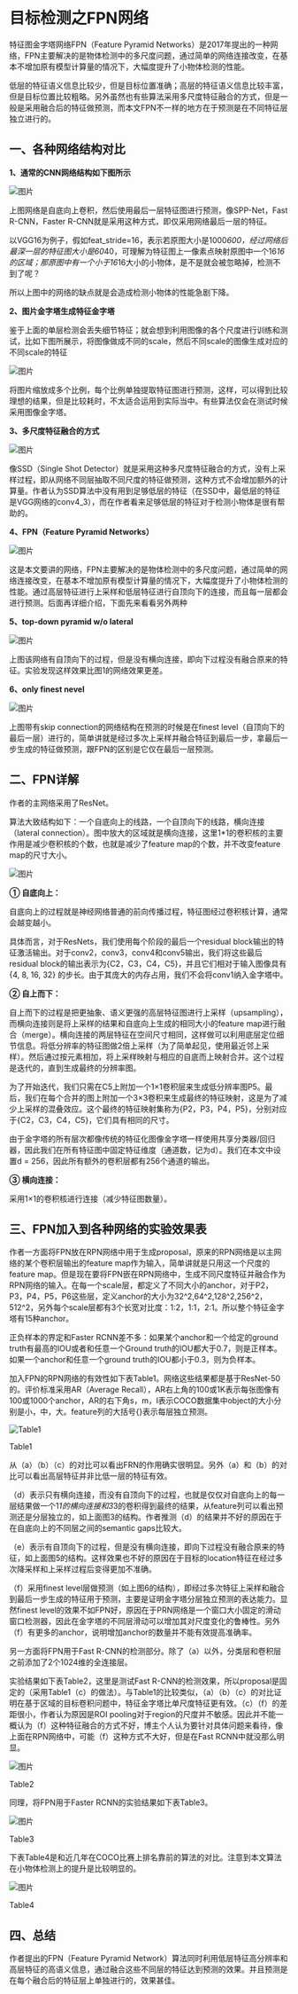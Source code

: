 # 目标检测之FPN网络

特征图金字塔网络FPN（Feature Pyramid Networks）是2017年提出的一种网络，FPN主要解决的是物体检测中的多尺度问题，通过简单的网络连接改变，在基本不增加原有模型计算量的情况下，大幅度提升了小物体检测的性能。

低层的特征语义信息比较少，但是目标位置准确；高层的特征语义信息比较丰富，但是目标位置比较粗略。另外虽然也有些算法采用多尺度特征融合的方式，但是一般是采用融合后的特征做预测，而本文FPN不一样的地方在于预测是在不同特征层独立进行的。 

## 一、各种网络结构对比

**1、通常的CNN网络结构如下图所示**

![图片](FPN.assets/640.png)

上图网络是自底向上卷积，然后使用最后一层特征图进行预测，像SPP-Net，Fast R-CNN，Faster R-CNN就是采用这种方式，即仅采用网络最后一层的特征。

以VGG16为例子，假如feat_stride=16，表示若原图大小是1000*600，经过网络后最深一层的特征图大小是60*40，可理解为特征图上一像素点映射原图中一个16*16的区域；那原图中有一个小于16*16大小的小物体，是不是就会被忽略掉，检测不到了呢？

所以上图中的网络的缺点就是会造成检测小物体的性能急剧下降。

**2、图片金字塔生成特征金字塔**

鉴于上面的单层检测会丢失细节特征；就会想到利用图像的各个尺度进行训练和测试，比如下图所展示，将图像做成不同的scale，然后不同scale的图像生成对应的不同scale的特征

![图片](FPN.assets/640-16661918393351.png)

将图片缩放成多个比例，每个比例单独提取特征图进行预测，这样，可以得到比较理想的结果，但是比较耗时，不太适合运用到实际当中。有些算法仅会在测试时候采用图像金字塔。

**3、多尺度特征融合的方式**

![图片](FPN.assets/640-16661918594446.png)

像SSD（Single Shot Detector）就是采用这种多尺度特征融合的方式，没有上采样过程，即从网络不同层抽取不同尺度的特征做预测，这种方式不会增加额外的计算量。作者认为SSD算法中没有用到足够低层的特征（在SSD中，最低层的特征是VGG网络的conv4_3），而在作者看来足够低层的特征对于检测小物体是很有帮助的。

**4、FPN（Feature Pyramid Networks）**

![图片](FPN.assets/640-16661918594447.png)

这是本文要讲的网络，FPN主要解决的是物体检测中的多尺度问题，通过简单的网络连接改变，在基本不增加原有模型计算量的情况下，大幅度提升了小物体检测的性能。通过高层特征进行上采样和低层特征进行自顶向下的连接，而且每一层都会进行预测。后面再详细介绍，下面先来看看另外两种

**5、top-down pyramid w/o lateral**

![图片](FPN.assets/640-16661918594448.png)

上图该网络有自顶向下的过程，但是没有横向连接，即向下过程没有融合原来的特征。实验发现这样效果比图1的网络效果更差。

**6、only finest nevel**

![图片](FPN.assets/640-16661918594449.png)

上图带有skip connection的网络结构在预测的时候是在finest level（自顶向下的最后一层）进行的，简单讲就是经过多次上采样并融合特征到最后一步，拿最后一步生成的特征做预测，跟FPN的区别是它仅在最后一层预测。

##  二、FPN详解

作者的主网络采用了ResNet。

算法大致结构如下：一个自底向上的线路，一个自顶向下的线路，横向连接（lateral connection）。图中放大的区域就是横向连接，这里1*1的卷积核的主要作用是减少卷积核的个数，也就是减少了feature map的个数，并不改变feature map的尺寸大小。

![图片](FPN.assets/640-166619188101218.jpeg)

**① 自底向上：**

自底向上的过程就是神经网络普通的前向传播过程，特征图经过卷积核计算，通常会越变越小。

具体而言，对于ResNets，我们使用每个阶段的最后一个residual block输出的特征激活输出。对于conv2，conv3，conv4和conv5输出，我们将这些最后residual block的输出表示为{C2，C3，C4，C5}，并且它们相对于输入图像具有{4, 8, 16, 32} 的步长。由于其庞大的内存占用，我们不会将conv1纳入金字塔中。

**② 自上而下：**

自上而下的过程是把更抽象、语义更强的高层特征图进行上采样（upsampling），而横向连接则是将上采样的结果和自底向上生成的相同大小的feature map进行融合（merge）。横向连接的两层特征在空间尺寸相同，这样做可以利用底层定位细节信息。将低分辨率的特征图做2倍上采样（为了简单起见，使用最近邻上采样）。然后通过按元素相加，将上采样映射与相应的自底而上映射合并。这个过程是迭代的，直到生成最终的分辨率图。 

为了开始迭代，我们只需在C5上附加一个1×1卷积层来生成低分辨率图P5。最后，我们在每个合并的图上附加一个3×3卷积来生成最终的特征映射，这是为了减少上采样的混叠效应。这个最终的特征映射集称为{P2，P3，P4，P5}，分别对应于{C2，C3，C4，C5}，它们具有相同的尺寸。 

由于金字塔的所有层次都像传统的特征化图像金字塔一样使用共享分类器/回归器，因此我们在所有特征图中固定特征维度（通道数，记为d）。我们在本文中设置d = 256，因此所有额外的卷积层都有256个通道的输出。

**③ 横向连接：**

采用1×1的卷积核进行连接（减少特征图数量）。

## 三、FPN加入到各种网络的实验效果表

作者一方面将FPN放在RPN网络中用于生成proposal，原来的RPN网络是以主网络的某个卷积层输出的feature map作为输入，简单讲就是只用这一个尺度的feature map。但是现在要将FPN嵌在RPN网络中，生成不同尺度特征并融合作为RPN网络的输入。在每一个scale层，都定义了不同大小的anchor，对于P2，P3，P4，P5，P6这些层，定义anchor的大小为32^2,64^2,128^2,256^2，512^2，另外每个scale层都有3个长宽对比度：1:2，1:1，2:1。所以整个特征金字塔有15种anchor。

正负样本的界定和Faster RCNN差不多：如果某个anchor和一个给定的ground truth有最高的IOU或者和任意一个Ground truth的IOU都大于0.7，则是正样本。如果一个anchor和任意一个ground truth的IOU都小于0.3，则为负样本。

加入FPN的RPN网络的有效性如下表Table1。网络这些结果都是基于ResNet-50的。评价标准采用AR（Average Recall），AR右上角的100或1K表示每张图像有100或1000个anchor，AR的右下角s，m，l表示COCO数据集中object的大小分别是小，中，大。feature列的大括号{}表示每层独立预测。

![Table1](FPN.assets/640-166619190309421.png)

Table1

从（a）（b）（c）的对比可以看出FRN的作用确实很明显。另外（a）和（b）的对比可以看出高层特征并非比低一层的特征有效。 

（d）表示只有横向连接，而没有自顶向下的过程，也就是仅仅对自底向上的每一层结果做一个1*1的横向连接和3*3的卷积得到最终的结果，从feature列可以看出预测还是分层独立的，如上面图3的结构。作者推测（d）的结果并不好的原因在于在自底向上的不同层之间的semantic gaps比较大。 

（e）表示有自顶向下的过程，但是没有横向连接，即向下过程没有融合原来的特征，如上面图5的结构。这样效果也不好的原因在于目标的location特征在经过多次降采样和上采样过程后变得更加不准确。 

（f）采用finest level层做预测（如上图6的结构），即经过多次特征上采样和融合到最后一步生成的特征用于预测，主要是证明金字塔分层独立预测的表达能力。显然finest level的效果不如FPN好，原因在于PRN网络是一个窗口大小固定的滑动窗口检测器，因此在金字塔的不同层滑动可以增加其对尺度变化的鲁棒性。另外（f）有更多的anchor，说明增加anchor的数量并不能有效提高准确率。



另一方面将FPN用于Fast R-CNN的检测部分。除了（a）以外，分类层和卷积层之前添加了2个1024维的全连接层。 

实验结果如下表Table2，这里是测试Fast R-CNN的检测效果，所以proposal是固定的（采用Table1（c）的做法）。与Table1的比较类似，（a）（b）（c）的对比证明在基于区域的目标卷积问题中，特征金字塔比单尺度特征更有效。（c）（f）的差距很小，作者认为原因是ROI pooling对于region的尺度并不敏感。因此并不能一概认为（f）这种特征融合的方式不好，博主个人认为要针对具体问题来看待，像上面在RPN网络中，可能（f）这种方式不大好，但是在Fast RCNN中就没那么明显。


![图片](FPN.assets/640-166619190309422.png)

Table2

同理，将FPN用于Faster RCNN的实验结果如下表Table3。

![图片](FPN.assets/640-166619190309423.png)

Table3

下表Table4是和近几年在COCO比赛上排名靠前的算法的对比。注意到本文算法在小物体检测上的提升是比较明显的。


![图片](FPN.assets/640-166619190309524.png)

Table4

## 四、总结

作者提出的FPN（Feature Pyramid Network）算法同时利用低层特征高分辨率和高层特征的高语义信息，通过融合这些不同层的特征达到预测的效果。并且预测是在每个融合后的特征层上单独进行的，效果甚佳。